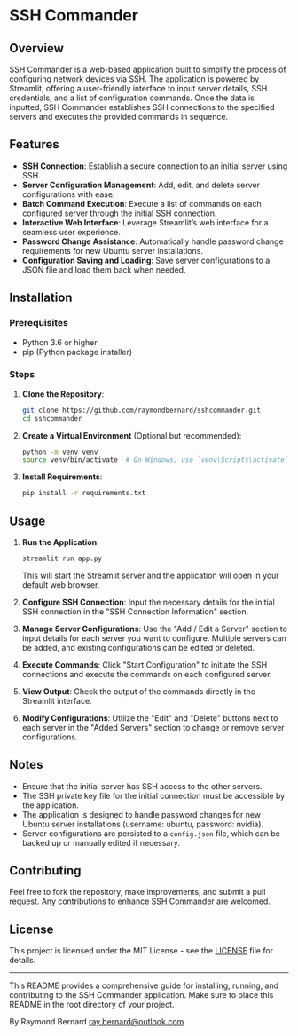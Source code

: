 # SSH Commander

## Overview

SSH Commander is a web-based application built to simplify the process of configuring network devices via SSH. The application is powered by Streamlit, offering a user-friendly interface to input server details, SSH credentials, and a list of configuration commands. Once the data is inputted, SSH Commander establishes SSH connections to the specified servers and executes the provided commands in sequence.

## Features

- **SSH Connection**: Establish a secure connection to an initial server using SSH.
- **Server Configuration Management**: Add, edit, and delete server configurations with ease.
- **Batch Command Execution**: Execute a list of commands on each configured server through the initial SSH connection.
- **Interactive Web Interface**: Leverage Streamlit’s web interface for a seamless user experience.
- **Password Change Assistance**: Automatically handle password change requirements for new Ubuntu server installations.
- **Configuration Saving and Loading**: Save server configurations to a JSON file and load them back when needed.

## Installation

### Prerequisites

- Python 3.6 or higher
- pip (Python package installer)

### Steps

1. **Clone the Repository**:

    ```bash
    git clone https://github.com/raymondbernard/sshcommander.git
    cd sshcommander
    ```

2. **Create a Virtual Environment** (Optional but recommended):

    ```bash
    python -m venv venv
    source venv/bin/activate  # On Windows, use `venv\Scripts\activate`
    ```

3. **Install Requirements**:

    ```bash
    pip install -r requirements.txt
    ```

## Usage

1. **Run the Application**:

    ```bash
    streamlit run app.py
    ```

    This will start the Streamlit server and the application will open in your default web browser.

2. **Configure SSH Connection**: Input the necessary details for the initial SSH connection in the "SSH Connection Information" section.

3. **Manage Server Configurations**: Use the "Add / Edit a Server" section to input details for each server you want to configure. Multiple servers can be added, and existing configurations can be edited or deleted.

4. **Execute Commands**: Click "Start Configuration" to initiate the SSH connections and execute the commands on each configured server.

5. **View Output**: Check the output of the commands directly in the Streamlit interface.

6. **Modify Configurations**: Utilize the "Edit" and "Delete" buttons next to each server in the "Added Servers" section to change or remove server configurations.

## Notes

- Ensure that the initial server has SSH access to the other servers.
- The SSH private key file for the initial connection must be accessible by the application.
- The application is designed to handle password changes for new Ubuntu server installations (username: ubuntu, password: nvidia).
- Server configurations are persisted to a `config.json` file, which can be backed up or manually edited if necessary.

## Contributing

Feel free to fork the repository, make improvements, and submit a pull request. Any contributions to enhance SSH Commander are welcomed.

## License

This project is licensed under the MIT License - see the [LICENSE](LICENSE) file for details.

---

This README provides a comprehensive guide for installing, running, and contributing to the SSH Commander application. Make sure to place this README in the root directory of your project.

By Raymond Bernard
ray.bernard@outlook.com
